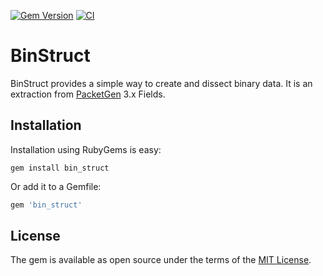 [![Gem Version](https://badge.fury.io/rb/bin_struct.svg)](https://badge.fury.io/rb/bin_struct)
[![CI](https://github.com/lemontree55/bin_struct/actions/workflows/main/badge.svg)](https://github.com/lemontree55/bin_struct/actions/workflows/main.yml)

# BinStruct

BinStruct provides a simple way to create and dissect binary data. It is an extraction from [PacketGen](https://github.com/lemontree55/packetgen) 3.x Fields.

## Installation

Installation using RubyGems is easy:

```shell
gem install bin_struct
```

Or add it to a Gemfile:

```ruby
gem 'bin_struct'
```

## License

The gem is available as open source under the terms of the [MIT License](https://opensource.org/licenses/MIT).
